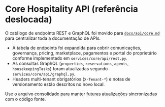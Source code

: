 # Core Hospitality API (referência deslocada)

O catálogo de endpoints REST e GraphQL foi movido para [`docs/api/core.md`](../api/core.md) para centralizar toda a documentação de APIs.

- A tabela de endpoints foi expandida para cobrir comunicações, governança, pricing, marketplace, pagamentos e portal do proprietário conforme implementado em `services/core/api/rest.py`.
- As consultas GraphQL (`properties`, `reservations`, `agents`, `housekeepingTasks`) foram atualizadas segundo `services/core/api/graphql.py`.
- Headers multi-tenant obrigatórios (`X-Tenant-*`) e notas de versionamento estão descritos no novo local.

Use o arquivo consolidado para manter futuras atualizações sincronizadas com o código fonte.
